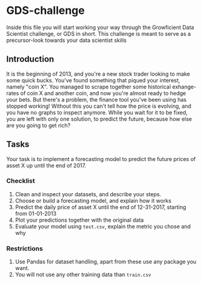 # GDS-challenge

Inside this file you will start working your way through the Growficient
Data Scientist challenge, or GDS in short. This challenge is meant to serve
as a precursor-look towards your data scientist skills

## Introduction

It is the beginning of 2013, and you're a new stock trader looking to make some
quick bucks. You've found something that piqued your interest, namely "coin X". 
You managed to scrape together some historical exhange-rates of coin X and 
another coin, and now you're almost
ready to hedge your bets. But there's a problem, the finance tool 
you've been using has stopped working! Without this you can't tell how 
the price is evolving, and you have no graphs to inspect anymore.
While you wait for it to be fixed, you are left with only one solution, to
predict the future, because how else are you going to get rich?

## Tasks

Your task is to implement a forecasting model to predict the future prices of
asset X up until the end of 2017.

### Checklist

1. Clean and inspect your datasets, and describe your steps.
2. Choose or build a forecasting model, and explain how it works
3. Predict the daily price of asset X until the end of 12-31-2017, starting
from 01-01-2013
4. Plot your predictions together with the original data
5. Evaluate your model using `test.csv`, explain the metric you chose and why

### Restrictions

1. Use Pandas for dataset handling, apart from these use any package you want.
2. You will not use any other training data than `train.csv`
